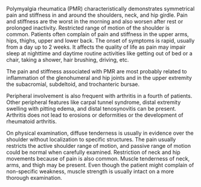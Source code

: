 Polymyalgia rheumatica (PMR) characteristically demonstrates symmetrical pain and stiffness in and around the shoulders, neck, and hip girdle. Pain and stiffness are the worst in the morning and also worsen after rest or prolonged inactivity. Restricted range of motion of the shoulder is common. Patients often complain of pain and stiffness in the upper arms, hips, thighs, upper and lower back. The onset of symptoms is rapid, usually from a day up to 2 weeks. It affects the quality of life as pain may impair sleep at nighttime and daytime routine activities like getting out of bed or a chair, taking a shower, hair brushing, driving, etc.

The pain and stiffness associated with PMR are most probably related to inflammation of the glenohumeral and hip joints and in the upper extremity the subacromial, subdeltoid, and trochanteric bursae.

Peripheral involvement is also frequent with arthritis in a fourth of patients. Other peripheral features like carpal tunnel syndrome, distal extremity swelling with pitting edema, and distal tenosynovitis can be present. Arthritis does not lead to erosions or deformities or the development of rheumatoid arthritis.

On physical examination, diffuse tenderness is usually in evidence over the shoulder without localization to specific structures. The pain usually restricts the active shoulder range of motion, and passive range of motion could be normal when carefully examined. Restriction of neck and hip movements because of pain is also common. Muscle tenderness of neck, arms, and thigh may be present. Even though the patient might complain of non-specific weakness, muscle strength is usually intact on a more thorough examination.